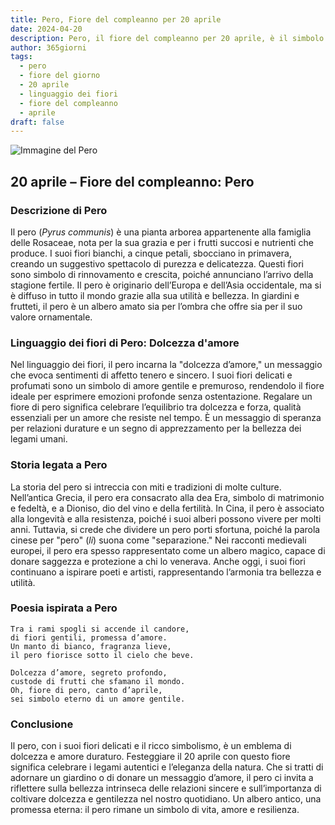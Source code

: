 ```yaml
---
title: Pero, Fiore del compleanno per 20 aprile
date: 2024-04-20
description: Pero, il fiore del compleanno per 20 aprile, è il simbolo di Dolcezza d'amore. Scopri il suo significato unico, le storie affascinanti e la poesia che celebra la sua bellezza.
author: 365giorni
tags:
  - pero
  - fiore del giorno
  - 20 aprile
  - linguaggio dei fiori
  - fiore del compleanno
  - aprile
draft: false
---
```


![Immagine del Pero](https://cdn.pixabay.com/photo/2023/03/22/12/34/bird-7869362_1280.jpg)


## 20 aprile – Fiore del compleanno: Pero

### Descrizione di Pero

Il pero (_Pyrus communis_) è una pianta arborea appartenente alla famiglia delle Rosaceae, nota per la sua grazia e per i frutti succosi e nutrienti che produce. I suoi fiori bianchi, a cinque petali, sbocciano in primavera, creando un suggestivo spettacolo di purezza e delicatezza. Questi fiori sono simbolo di rinnovamento e crescita, poiché annunciano l’arrivo della stagione fertile. Il pero è originario dell’Europa e dell’Asia occidentale, ma si è diffuso in tutto il mondo grazie alla sua utilità e bellezza. In giardini e frutteti, il pero è un albero amato sia per l’ombra che offre sia per il suo valore ornamentale.

### Linguaggio dei fiori di Pero: Dolcezza d'amore

Nel linguaggio dei fiori, il pero incarna la "dolcezza d’amore," un messaggio che evoca sentimenti di affetto tenero e sincero. I suoi fiori delicati e profumati sono un simbolo di amore gentile e premuroso, rendendolo il fiore ideale per esprimere emozioni profonde senza ostentazione. Regalare un fiore di pero significa celebrare l’equilibrio tra dolcezza e forza, qualità essenziali per un amore che resiste nel tempo. È un messaggio di speranza per relazioni durature e un segno di apprezzamento per la bellezza dei legami umani.

### Storia legata a Pero

La storia del pero si intreccia con miti e tradizioni di molte culture. Nell’antica Grecia, il pero era consacrato alla dea Era, simbolo di matrimonio e fedeltà, e a Dioniso, dio del vino e della fertilità. In Cina, il pero è associato alla longevità e alla resistenza, poiché i suoi alberi possono vivere per molti anni. Tuttavia, si crede che dividere un pero porti sfortuna, poiché la parola cinese per "pero" (_li_) suona come "separazione." Nei racconti medievali europei, il pero era spesso rappresentato come un albero magico, capace di donare saggezza e protezione a chi lo venerava. Anche oggi, i suoi fiori continuano a ispirare poeti e artisti, rappresentando l’armonia tra bellezza e utilità.

### Poesia ispirata a Pero

```
Tra i rami spogli si accende il candore,  
di fiori gentili, promessa d’amore.  
Un manto di bianco, fragranza lieve,  
il pero fiorisce sotto il cielo che beve.  

Dolcezza d’amore, segreto profondo,  
custode di frutti che sfamano il mondo.  
Oh, fiore di pero, canto d’aprile,  
sei simbolo eterno di un amore gentile.  
```

### Conclusione

Il pero, con i suoi fiori delicati e il ricco simbolismo, è un emblema di dolcezza e amore duraturo. Festeggiare il 20 aprile con questo fiore significa celebrare i legami autentici e l’eleganza della natura. Che si tratti di adornare un giardino o di donare un messaggio d’amore, il pero ci invita a riflettere sulla bellezza intrinseca delle relazioni sincere e sull’importanza di coltivare dolcezza e gentilezza nel nostro quotidiano. Un albero antico, una promessa eterna: il pero rimane un simbolo di vita, amore e resilienza.